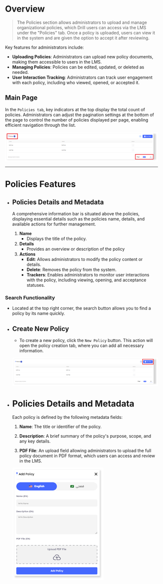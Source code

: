 # Overview
> The Policies section allows administrators to upload and manage organizational policies, which Drill users can access via the LMS under the "Policies" tab. Once a policy is uploaded, users can view it in the system and are given the option to accept it after reviewing.

Key features for administrators include:

- **Uploading Policies**: Administrators can upload new policy documents, making them accessible to users in the LMS.
- **Managing Policies**: Policies can be edited, updated, or deleted as needed.
- **User Interaction Tracking**: Administrators can track user engagement with each policy, including who viewed, opened, or accepted it.

## Main Page

In the `Policies tab`, key indicators at the top display the total count of policies. Administrators can adjust the pagination settings at the bottom of the page to control the number of policies displayed per page, enabling efficient navigation through the list.

![Drill-Phish policies main!](../../assets/drill/policies/main.png "Drill-Phish policies main")

---

# Policies Features

- ## Policies Details and Metadata

    A comprehensive information bar is situated above the policies, displaying essential details such as the policies name, details, and available actions for further management.

    1. **Name**
        - Displays the title of the policy.
    2. **Details**
        - Provides an overview or description of the policy
    3. **Actions**
        - **Edit**: Allows administrators to modify the policy content or details.
        - **Delete**: Removes the policy from the system.
        - **Trackers**: Enables administrators to monitor user interactions with the policy, including viewing, opening, and acceptance statuses.

### Search Functionality

- Located at the top right corner, the search button allows you to find a policy by its name quickly.

- ## Create New Policy

    - To create a new policy, click the `New Policy` button. This action will open the policy creation tab, where you can add all necessary information.

    ![Drill-Phish policies new button!](../../assets/drill/policies/new_policy_button.png "Drill-Phish policies new button")
    
- # Policies Details and Metadata 
    Each policy is defined by the following metadata fields: 

    1. **Name**: The title or identifier of the policy.

    2. **Description**: A brief summary of the policy's purpose, scope, and any key details. 

    3. **PDF File**: An upload field allowing administrators to upload the full policy document in PDF format, which users can access and review in the LMS.

    ![Drill-Phish policies add new configurations!](../../assets/drill/policies/new_configurations.png "Drill-Phish policies add new configurations")
